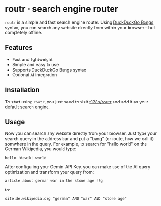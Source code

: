 # routr &middot; search engine router

`routr` is a simple and fast search engine router. Using [DuckDuckGo Bangs](https://duckduckgo.com/bangs) syntax, you can search any website directly from within your browser - but completely offline.

## Features
- Fast and lightweight
- Simple and easy to use
- Supports DuckDuckGo Bangs syntax
- Optional AI integration

## Installation

To start using `routr`, you just need to visit [t128n/routr](https://t128n.github.io/routr/) and add it as your default search engine.

## Usage

Now you can search any website directly from your browser. Just type your search query in the address bar and put a "bang" (or route, how we call it) somwhere in the query. For example, to search for "hello world" on the German Wikipedia, you would type:

```
hello !dewiki world
```

After configuring your Gemini API Key, you can make use of the AI query optimization
and transform your query from:

```
article about german war in the stone age !!g
```

to:

```
site:de.wikipedia.org "german" AND "war" AND "stone age" 
```